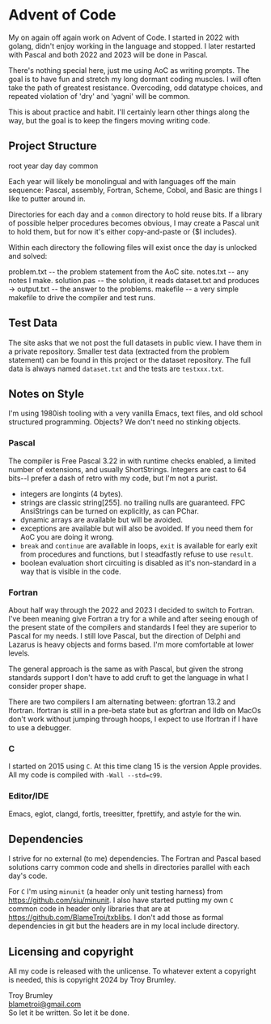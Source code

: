 # Advent of Code

My on again off again work on Advent of Code. I started in 2022 with golang, didn't enjoy working in the language and stopped. I later restarted with Pascal and both 2022 and 2023 will be done in Pascal.

There's nothing special here, just me using AoC as writing prompts. The goal is to have fun and stretch my long dormant coding muscles. I will often take the path of greatest resistance. Overcoding, odd datatype choices, and repeated violation of 'dry' and 'yagni' will be common.

This is about practice and habit. I'll certainly learn other things along the way, but the goal is to keep the fingers moving writing code.


## Project Structure

root
  year
    day
    day
  common

Each year will likely be monolingual and with languages off the main sequence: Pascal, assembly, Fortran, Scheme, Cobol, and Basic are things I like to putter around in.

Directories for each day and a `common` directory to hold reuse bits. If a library of possible helper procedures becomes obvious, I may create a Pascal unit to hold them, but for now it's either copy-and-paste or {$I includes}.

Within each directory the following files will exist once the day is unlocked and solved:

problem.txt   -- the problem statement from the AoC site.
notes.txt     -- any notes I make.
solution.pas  -- the solution, it reads dataset.txt and produces ->
output.txt    -- the answer to the problems.
makefile      -- a very simple makefile to drive the compiler and test runs.


## Test Data

The site asks that we not post the full datasets in public view. I have them in a private repository. Smaller test data (extracted from the problem statement) can be found in this project or the dataset repository. The full data is always named `dataset.txt` and the tests are `testxxx.txt`.


## Notes on Style

I'm using 1980ish tooling with a very vanilla Emacs, text files, and old school structured programming. Objects? We don't need no stinking objects.

### Pascal

The compiler is Free Pascal 3.22 in with runtime checks enabled, a limited number of extensions, and usually ShortStrings. Integers are cast to 64 bits--I prefer a dash of retro with my code, but I'm not a purist.

* integers are longints (4 bytes).
* strings are classic string[255]. no trailing nulls are guaranteed. FPC AnsiStrings can be turned on explicitly, as can PChar.
* dynamic arrays are available but will be avoided.
* exceptions are available but will also be avoided. If you need them for AoC you are doing it wrong.
* `break` and `continue` are available in loops, `exit` is available for early exit from procedures and functions, but I steadfastly refuse to use `result`.
* boolean evaluation short circuiting is disabled as it's non-standard in a way that is visible in the code.

### Fortran

About half way through the 2022 and 2023 I decided to switch to Fortran. I've been meaning give Fortran a try for a while and after seeing enough of the present state of the compilers and standards I feel they are superior to Pascal for my needs. I still love Pascal, but the direction of Delphi and Lazarus is heavy objects and forms based. I'm more comfortable at lower levels.

The general approach is the same as with Pascal, but given the strong standards support I don't have to add cruft to get the language in what I consider proper shape.

There are two compilers I am alternating between: gfortran 13.2 and lfortran. lfortran is still in a pre-beta state but as gfortran and lldb on MacOs don't work without jumping through hoops, I expect to use lfortran if I have to use a debugger.

### C

I started on 2015 using `C`. At this time clang 15 is the version Apple provides. All my code is compiled with `-Wall --std=c99`.

### Editor/IDE

Emacs, eglot, clangd, fortls, treesitter, fprettify, and astyle for the win.

## Dependencies

I strive for no external (to me) dependencies. The Fortran and Pascal based solutions carry common code and shells in directories parallel with each day's code.

For `C` I'm using `minunit` (a header only unit testing harness) from https://github.com/siu/minunit. I also have started putting my own `C` common code in header only libraries that are at https://github.com/BlameTroi/txblibs. I don't add those as formal dependencies in git but the headers are in my local include directory.

## Licensing and copyright

All my code is released with the unlicense. To whatever extent a copyright is needed, this is copyright 2024 by Troy Brumley.

Troy Brumley  
blametroi@gmail.com  
  So let it be written. So let it be done.   
